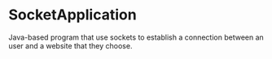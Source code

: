 # SocketApplication
Java-based program that use sockets to establish a connection between an user and a website that they choose.
